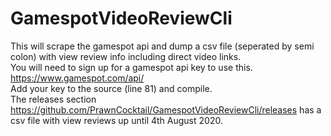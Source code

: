 # GamespotVideoReviewCli

This will scrape the gamespot api and dump a csv file (seperated by semi colon) with view review info including direct video links.    
You will need to sign up for a gamespot api key to use this. https://www.gamespot.com/api/    
Add your key to the source (line 81) and compile.     
The releases section https://github.com/PrawnCocktail/GamespotVideoReviewCli/releases has a csv file with view reviews up until 4th August 2020.     